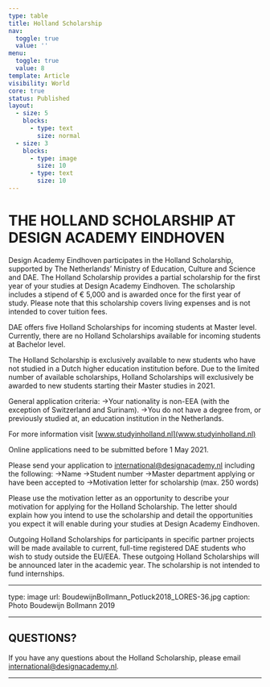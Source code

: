 ```yaml
---
type: table
title: Holland Scholarship
nav:
  toggle: true
  value: ''
menu:
  toggle: true
  value: 8
template: Article
visibility: World
core: true
status: Published
layout:
  - size: 5
    blocks:
      - type: text
        size: normal
  - size: 3
    blocks:
      - type: image
        size: 10
      - type: text
        size: 10
---
```


# THE HOLLAND SCHOLARSHIP AT DESIGN ACADEMY EINDHOVEN
Design Academy Eindhoven participates in the Holland Scholarship, supported by The Netherlands’ Ministry of Education, Culture and Science and DAE. The Holland Scholarship provides a partial scholarship for the first year of your studies at Design Academy Eindhoven. The scholarship includes a stipend of € 5,000 and is awarded once for the first year of study. Please note that this scholarship covers living expenses and is not intended to cover tuition fees.

DAE offers five Holland Scholarships for incoming students at Master level. Currently, there are no Holland Scholarships available for incoming students at Bachelor level. 

The Holland Scholarship is exclusively available to new students who have not studied in a Dutch higher education institution before. Due to the limited number of available scholarships, Holland Scholarships will exclusively be awarded to new students starting their Master studies in 2021.

General application criteria:
→Your nationality is non-EEA (with the exception of Switzerland and Surinam).
→You do not have a degree from, or previously studied at, an education institution in the Netherlands.

For more information visit [www.studyinholland.nl](www.studyinholland.nl)

Online applications need to be submitted before 1 May 2021.

Please send your application to <international@designacademy.nl> including the following:
→Name
→Student number
→Master department applying or have been accepted to
→Motivation letter for scholarship (max. 250 words) 

Please use the motivation letter as an opportunity to describe your motivation for applying for the Holland Scholarship. The letter should explain how you intend to use the scholarship and detail the opportunities you expect it will enable during your studies at Design Academy Eindhoven. 

Outgoing Holland Scholarships for participants in specific partner projects will be made available to current, full-time registered DAE students who wish to study outside the EU/EEA. These outgoing Holland Scholarships will be announced later in the academic year. The scholarship is not intended to fund internships.

---

type: image
url: BoudewijnBollmann_Potluck2018_LORES-36.jpg
caption: Photo Boudewijn Bollmann 2019

---

## QUESTIONS?

If you have any questions about the Holland Scholarship, please email <international@designacademy.nl>.

---
